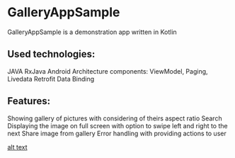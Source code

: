 # GalleryAppSample

GalleryAppSample is a demonstration app written in Kotlin

## Used technologies:

JAVA
RxJava
Android Architecture components: ViewModel, Paging, Livedata
Retrofit
Data Binding

## Features:

Showing gallery of pictures with considering of theirs aspect ratio
Search
Displaying the image on full screen with option to swipe left and right to the next
Share image from gallery
Error handling with providing actions to user

[alt text](https://github.com/Temnogrudova/mvvpApplication/blob/master/screens/Screen1.jpg)
